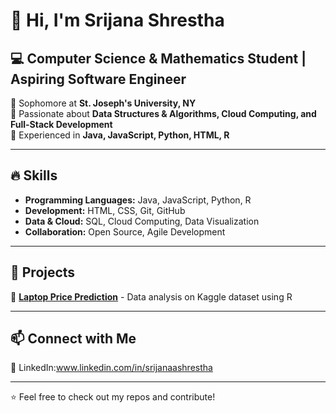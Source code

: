 # 👋 Hi, I'm Srijana Shrestha  
## 💻 Computer Science & Mathematics Student | Aspiring Software Engineer  

🔹 Sophomore at **St. Joseph's University, NY**  
🔹 Passionate about **Data Structures & Algorithms, Cloud Computing, and Full-Stack Development**  
🔹 Experienced in **Java, JavaScript, Python, HTML, R**  

---

## 🔥 Skills  
- **Programming Languages:** Java, JavaScript, Python, R  
- **Development:** HTML, CSS, Git, GitHub  
- **Data & Cloud:** SQL, Cloud Computing, Data Visualization  
- **Collaboration:** Open Source, Agile Development  

---

## 📌 Projects  
🚀 **[Laptop Price Prediction](https://github.com/your-project-link)** - Data analysis on Kaggle dataset using R  

---

## 📫 Connect with Me  
📍 LinkedIn:www.linkedin.com/in/srijanaashrestha

---

⭐ Feel free to check out my repos and contribute!
